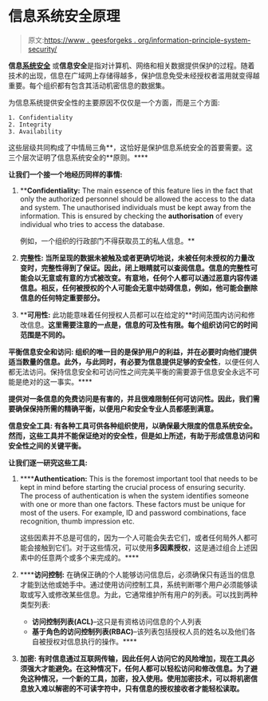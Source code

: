 # 信息系统安全原理

> 原文:[https://www . geesforgeks . org/information-principle-system-security/](https://www.geeksforgeeks.org/principle-of-information-system-security/)

**信息[系统安全](https://www.geeksforgeeks.org/system-security/)** 或**信息安全**是指对计算机、网络和相关数据提供保护的过程。随着技术的出现，信息在广域网上存储得越多，保护信息免受未经授权者滥用就变得越重要。每个组织都有包含其活动机密信息的数据集。

为信息系统提供安全性的主要原因不仅仅是一个方面，而是三个方面:

```
1. Confidentiality
2. Integrity
3. Availability 
```

这些层级共同构成了中情局三角**，这恰好是保护信息系统安全的首要需要。这三个层次证明了信息系统安全的**原则。****

**让我们一个接一个地经历同样的事情:**

1.  ****Confidentiality:**
    The main essence of this feature lies in the fact that only the authorized personnel should be allowed the access to the data and system. The unauthorised individuals must be kept away from the information. This is ensured by checking the **authorisation** of every individual who tries to access the database.

    例如，一个组织的行政部门不得获取员工的私人信息。** 
2.  ****完整性:**
    当所呈现的数据未被触及或者更确切地说，未被任何未授权的力量改变时，完整性得到了保证。因此，闭上眼睛就可以查阅信息。信息的完整性可能会以无意或有意的方式被改变。有意地，任何个人都可以通过恶意内容传递信息。相反，任何被授权的个人可能会无意中妨碍信息，例如，他可能会删除信息的任何特定重要部分。**
3.  ****可用性:**
    此功能意味着任何授权人员都可以在给定的**时间范围内访问和修改信息。**这里需要注意的一点是，信息的可及性有限。每个组织访问它的时间范围是不同的。**

****平衡信息安全和访问:**
组织的唯一目的是**保护用户的利益**，并在必要时向他们提供适当数量的信息。此外，与此同时，有必要为信息提供足够的安全性**，以便任何人都无法访问。保持信息安全和可访问性之间完美平衡的需要源于信息安全永远不可能是绝对的这一事实。****

****提供对一条信息的免费访问是有害的，并且很难限制任何可访问性。因此，我们需要确保保持所需的精确平衡，以便用户和安全专业人员都感到满意。****

******信息安全工具:**
有各种工具可供各种组织使用，以确保最大限度的信息系统安全。然而，这些工具并不能保证绝对的安全性，但是如上所述，有助于形成信息访问和安全性之间的关键平衡。****

****让我们逐一研究这些工具:****

1.  ******Authentication:**
    This is the foremost important tool that needs to be kept in mind before starting the crucial process of ensuring security. The process of authentication is when the system identifies someone with one or more than one factors. These factors must be unique for most of the users. For example, ID and password combinations, face recognition, thumb impression etc.

    这些因素并不总是可信的，因为一个人可能会失去它们，或者任何局外人都可能会接触到它们。对于这些情况，可以使用**多因素授权**，这是通过组合上述因素中的任意两个或多个来完成的。**** 
2.  ******访问控制:**
    在确保正确的个人能够访问信息后，必须确保只有适当的信息才能到达他或她手中。通过使用访问控制工具，系统判断哪个用户必须能够读取或写入或修改某些信息。为此，它通常维护所有用户的列表。可以找到两种类型列表:

    *   **访问控制列表(ACL)**–这只是有资格访问信息的个人列表
    *   **基于角色的访问控制列表(RBAC)**–该列表包括授权人员的姓名以及他们各自被授权对信息执行的操作。**** 
3.  ******加密:**
    有时信息通过互联网传输，因此任何人访问它的风险增加，现在工具必须强大才能避免。在这种情况下，任何人都可以轻松访问和修改信息。为了避免这种情况，一个新的工具，加密，投入使用。使用加密技术，可以将机密信息放入难以解密的不可读字符中，只有信息的授权接收者才能轻松读取。****